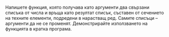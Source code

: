 ﻿Напишете функция, която получава като аргументи два свързани списъка от числа и връща като резултат списък, съставен от сечението на техните елементи, подредени в нарастващ ред. Самите списъци – аргументи да не се променят. Демонстрирайте използването на функцията в кратка програма.